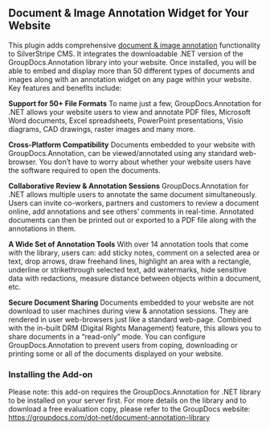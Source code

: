 <h2>Document & Image Annotation Widget for Your Website</h2>
This plugin adds comprehensive <a href="https://groupdocs.com/dot-net/document-annotation-library" target="_blank">document & image annotation</a> functionality to SilverStripe CMS. It integrates the downloadable .NET version of the GroupDocs.Annotation library into your website. Once installed, you will be able to embed and display more than 50 different types of documents and images along with an annotation widget on any page within your website. Key features and benefits include:

<strong>Support for 50+ File Formats</strong>
To name just a few, GroupDocs.Annotation for .NET allows your website users to view and annotate PDF files, Microsoft Word documents, Excel spreadsheets, PowerPoint presentations, Visio diagrams, CAD drawings, raster images and many more.

<strong>Cross-Platform Compatibility</strong>
Documents embedded to your website with GroupDocs.Annotation, can be viewed/annotated using any standard web-browser. You don’t have to worry about whether your website users have the software required to open the documents.

<strong>Collaborative Review & Annotation Sessions</strong>
GroupDocs.Annotation for .NET allows multiple users to annotate the same document simultaneously. Users can invite co-workers, partners and customers to review a document online, add annotations and see others’ comments in real-time. Annotated documents can then be printed out or exported to a PDF file along with the annotations in them.

<strong>A Wide Set of Annotation Tools</strong>
With over 14 annotation tools that come with the library, users can: add sticky notes, comment on a selected area or text, drop arrows, draw freehand lines, highlight an area with a rectangle, underline or strikethrough selected text, add watermarks, hide sensitive data with redactions, measure distance between objects within a document, etc.

<strong>Secure Document Sharing</strong>
Documents embedded to your website are not download to user machines during view & annotation sessions. They are rendered in user web-browsers just like a standard web-page. Combined with the in-built DRM (Digital Rights Management) feature, this allows you to share documents in a “read-only” mode. You can configure GroupDocs.Annotation to prevent users from coping, downloading or printing some or all of the documents displayed on your website.

<h3>Installing the Add-on</h3>
Please note: this add-on requires the GroupDocs.Annotation for .NET library to be installed on your server first. For more details on the library and to download a free evaluation copy, please refer to the GroupDocs website:
<a href="https://groupdocs.com/dot-net/document-annotation-library" target="_blank">https://groupdocs.com/dot-net/document-annotation-library</a>
